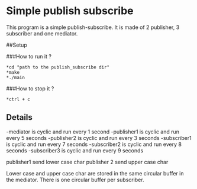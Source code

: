 # Simple publish subscribe

This program is a simple publish-subscribe. It is made of 2 publisher, 3 subscriber and one mediator.

##Setup

###How to run it ?

	*cd "path to the publish_subscribe dir"
	*make
	*./main

	
###How to stop it ?

	*ctrl + c


## Details

-mediator is cyclic and run every 1 second
-publisher1 is cyclic and run every 5 seconds
-publisher2 is cyclic and run every 3 seconds
-subscriber1 is cyclic and run every 7 seconds
-subscriber2 is cyclic and run every 8 seconds
-subscriber3 is cyclic and run every 9 seconds

publisher1 send lower case char
publisher 2 send upper case char

Lower case and upper case char are stored in the same circular buffer in the mediator.
There is one circular buffer per subscriber.

